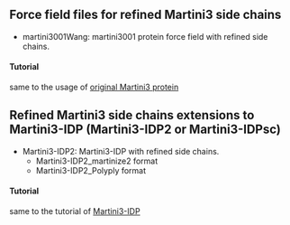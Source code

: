 ## Force field files for refined Martini3 side chains
 - martini3001Wang: martini3001 protein force field with refined side chains.
#### Tutorial
same to the usage of [original Martini3 protein](https://cgmartini.nl/docs/tutorials/Martini3/ProteinsI/) 

## Refined Martini3 side chains extensions to Martini3-IDP (Martini3-IDP2 or Martini3-IDPsc)
 - Martini3-IDP2: Martini3-IDP with refined side chains.
   - Martini3-IDP2_martinize2 format
   - Martini3-IDP2_Polyply format
#### Tutorial
same to the tutorial of [Martini3-IDP](https://github.com/Martini-Force-Field-Initiative/Martini3-IDP-parameters/tree/main/force_field/readme.md)

